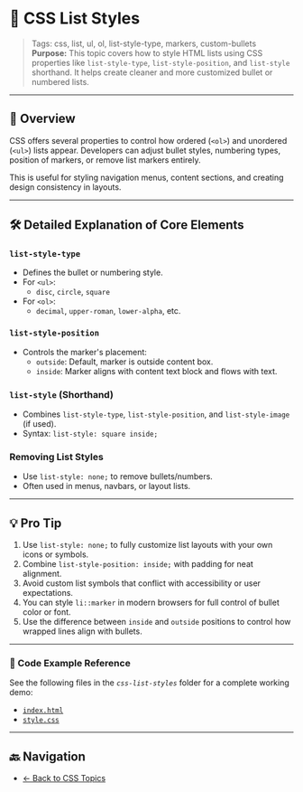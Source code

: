 # 📝 CSS List Styles

> Tags: css, list, ul, ol, list-style-type, markers, custom-bullets  
> **Purpose:** This topic covers how to style HTML lists using CSS properties like `list-style-type`, `list-style-position`, and `list-style` shorthand. It helps create cleaner and more customized bullet or numbered lists.

---

## 📖 Overview

CSS offers several properties to control how ordered (`<ol>`) and unordered (`<ul>`) lists appear. Developers can adjust bullet styles, numbering types, position of markers, or remove list markers entirely.

This is useful for styling navigation menus, content sections, and creating design consistency in layouts.

---

## 🛠️ Detailed Explanation of Core Elements

### `list-style-type`

- Defines the bullet or numbering style.  
- For `<ul>`:
  - `disc`, `circle`, `square`  
- For `<ol>`:
  - `decimal`, `upper-roman`, `lower-alpha`, etc.

### `list-style-position`

- Controls the marker's placement:
  - `outside`: Default, marker is outside content box.  
  - `inside`: Marker aligns with content text block and flows with text.

### `list-style` (Shorthand)

- Combines `list-style-type`, `list-style-position`, and `list-style-image` (if used).  
- Syntax: `list-style: square inside;`

### Removing List Styles

- Use `list-style: none;` to remove bullets/numbers.  
- Often used in menus, navbars, or layout lists.

---

## 💡 Pro Tip

1. Use `list-style: none;` to fully customize list layouts with your own icons or symbols.  
2. Combine `list-style-position: inside;` with padding for neat alignment.  
3. Avoid custom list symbols that conflict with accessibility or user expectations.  
4. You can style `li::marker` in modern browsers for full control of bullet color or font.  
5. Use the difference between `inside` and `outside` positions to control how wrapped lines align with bullets.

---

### 🧪 Code Example Reference

See the following files in the _`css-list-styles`_ folder for a complete working demo:

- [`index.html`](index.html)  
- [`style.css`](style.css)

---

## 🔙 Navigation

- [← Back to CSS Topics](../README.md)
